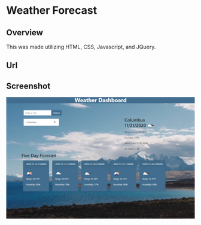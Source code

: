 # Weather Forecast

## Overview

This was made utilizing HTML, CSS, Javascript, and JQuery.

## Url



## Screenshot

![Screenshot](images/weather-forecast-screenshot.jpg "Screenshot")